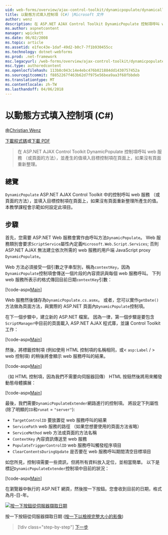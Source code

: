 ```yaml
---
uid: web-forms/overview/ajax-control-toolkit/dynamicpopulate/dynamically-populating-a-control-cs
title: 以動態方式填入控制項 (C#) |Microsoft 文件
author: wenz
description: 在 ASP.NET AJAX Control Toolkit DynamicPopulate 控制項呼叫 web 服務 （或頁面的方法），並產生的值填入目標上的控制項 t...
ms.author: aspnetcontent
manager: wpickett
ms.date: 06/02/2008
ms.topic: article
ms.assetid: e1fec43e-1daf-49d2-b0c7-7f1b930455cc
ms.technology: dotnet-webforms
ms.prod: .net-framework
msc.legacyurl: /web-forms/overview/ajax-control-toolkit/dynamicpopulate/dynamically-populating-a-control-cs
msc.type: authoredcontent
ms.openlocfilehash: 113b8c043c14e4ebc476b021884dd1430757452a
ms.sourcegitcommit: f8852267f463b62d7f975e56bea9aa3f68fbbdeb
ms.translationtype: MT
ms.contentlocale: zh-TW
ms.lasthandoff: 04/06/2018
---
```

<a name="dynamically-populating-a-control-c"></a>以動態方式填入控制項 (C#)
====================
由[Christian Wenz](https://github.com/wenz)

[下載程式碼](http://download.microsoft.com/download/d/8/f/d8f2f6f9-1b7c-46ad-9252-e1fc81bdea3e/dynamicpopulate0.cs.zip)或[下載 PDF](http://download.microsoft.com/download/b/6/a/b6ae89ee-df69-4c87-9bfb-ad1eb2b23373/dynamicpopulate0CS.pdf)

> 在 ASP.NET AJAX Control Toolkit DynamicPopulate 控制項呼叫 web 服務 （或頁面的方法），並產生的值填入目標控制項在頁面上，如果沒有頁面重新整理。


## <a name="overview"></a>總覽

`DynamicPopulate` ASP.NET AJAX Control Toolkit 中的控制呼叫 web 服務 （或頁面的方法），並填入目標控制項在頁面上，如果沒有頁面重新整理所產生的值。 本教學課程會示範如何設定此項目。

## <a name="steps"></a>步驟

首先，您需要 ASP.NET Web 服務會實作由呼叫方法`DynamicPopulate`。 Web 服務類別會要求`ScriptService`屬性內定義`Microsoft.Web.Script.Services`; 否則 ASP.NET AJAX 無法建立依次所需的 web 服務的用戶端 JavaScript proxy `DynamicPopulate`。

Web 方法必須接受一個引數之字串型別，稱為`contextKey`，因為`DynamicPopulate`控制項會傳送一個片段的內容資訊與每個 web 服務呼叫。 下列 web 服務所表示的格式傳回目前日期`contextKey`引數：

[!code-aspx[Main](dynamically-populating-a-control-cs/samples/sample1.aspx)]

Web 服務然後儲存為`DynamicPopulate.cs.asmx`。 或者，您可以實作`getDate()`方法做為頁面方法，與實際的 ASP.NET 頁面內`DynamicPopulate`控制項。

在下一個步驟中，建立新的 ASP.NET 檔案。 因為一律，第一個步驟是要包含`ScriptManager`中目前的頁面載入 ASP.NET AJAX 程式庫，並讓 Control Toolkit 工作：

[!code-aspx[Main](dynamically-populating-a-control-cs/samples/sample2.aspx)]

然後，將標籤控制項 (例如使用 HTML 控制項的名稱相同，或&lt; `asp:Label`  / &gt; web 控制項) 的稍後將會顯示 web 服務呼叫的結果。

[!code-aspx[Main](dynamically-populating-a-control-cs/samples/sample3.aspx)]

（如 HTML 控制項，因為我們不需要向伺服器回傳） HTML 按鈕然後將用來觸發動態母體擴展：

[!code-aspx[Main](dynamically-populating-a-control-cs/samples/sample4.aspx)]

最後，我們需要`DynamicPopulateExtender`網路進行的控制項。 將設定下列屬性 (除了明顯的`ID`和`runat` = `"server"`):

- `TargetControlID` 要放置從 web 服務呼叫的結果
- `ServicePath` web 服務的路徑 （如果您想要使用的頁面方法省略）
- `ServiceMethod` web 方法或頁面的方法名稱
- `ContextKey` 內容資訊傳送至 web 服務
- `PopulateTriggerControlID` web 服務呼叫觸發程序項目
- `ClearContentsDuringUpdate` 是否要在 web 服務呼叫期間清空目標項目

如您所見，控制項需要一些資訊，但將所有資料放入定位，並相當簡單。 以下是標記`DynamicPopulateExtender`控制項中目前的狀況：

[!code-aspx[Main](dynamically-populating-a-control-cs/samples/sample5.aspx)]

在瀏覽器中執行的 ASP.NET 網頁，然後按一下按鈕。您會收到目前的日期，格式為月-日-年。


[![按一下按鈕從伺服器擷取日期](dynamically-populating-a-control-cs/_static/image2.png)](dynamically-populating-a-control-cs/_static/image1.png)

按一下按鈕從伺服器擷取日期 ([按一下以檢視完整大小的影像](dynamically-populating-a-control-cs/_static/image3.png))

> [!div class="step-by-step"]
> [下一步](dynamically-populating-a-control-using-javascript-code-cs.md)
